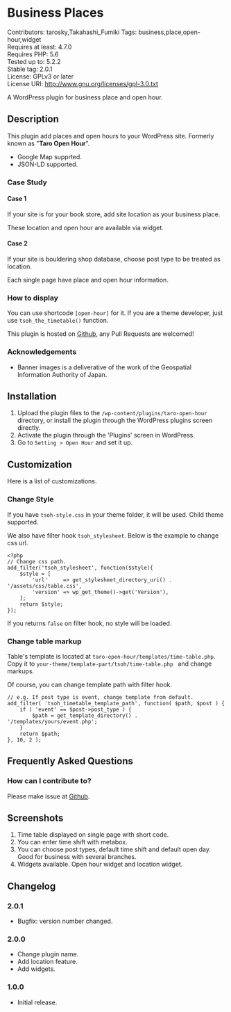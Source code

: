 Business Places
==================================

Contributors: tarosky,Takahashi_Fumiki
Tags: business,place,open-hour,widget  
Requires at least: 4.7.0  
Requires PHP: 5.6  
Tested up to: 5.2.2  
Stable tag: 2.0.1  
License: GPLv3 or later  
License URI: http://www.gnu.org/licenses/gpl-3.0.txt

A WordPress plugin for business place and open hour.

## Description

This plugin add places and open hours to your WordPress site.
Formerly known as "**Taro Open Hour**".

* Google Map supprted.
* JSON-LD supported.

### Case Study

#### Case 1

If your site is for your book store, add site location as your business place.

These location and open hour are available via widget.

#### Case 2

If your site is bouldering shop database, choose post type to be treated as location.

Each single page have place and open hour information.

### How to display

You can use shortcode `[open-hour]` for it. If you are a theme developer,
just use `tsoh_the_timetable()` function.

This plugin is hosted on [Github](https://github.com/tarosky/taro-open-hour/), any Pull Requests are welcomed!

### Acknowledgements

* Banner images is a deliverative of the work of the Geospatial Information Authority of Japan.

## Installation

1. Upload the plugin files to the `/wp-content/plugins/taro-open-hour` directory, or install the plugin through the WordPress plugins screen directly.
1. Activate the plugin through the 'Plugins' screen in WordPress.
1. Go to `Setting > Open Hour` and set it up.

## Customization

Here is a list of customizations.

### Change Style

If you have `tsoh-style.css` in your theme folder, it will be used.
Child theme supported.

We also have filter hook `tsoh_stylesheet`. Below is the example to change css url.

```
<?php
// Change css path.
add_filter('tsoh_stylesheet', function($style){
    $style = [
        'url'     => get_stylesheet_directory_uri() . '/assets/css/table.css',
        'version' => wp_get_theme()->get('Version'),
    ];
    return $style;
});
```

If you returns `false` on filter hook, no style will be loaded.

### Change table markup

Table's template is located at `taro-open-hour/templates/time-table.php`.
Copy it to `your-theme/template-part/tsoh/time-table.php ` and change markups.

Of course, you can change template path with filter hook.

```
// e.g. If post type is event, change template from default.
add_filter( 'tsoh_timetable_template_path', function( $path, $post ) {
    if ( 'event' == $post->post_type ) {
        $path = get_template_directory() . '/templates/yours/event.php';
    }
    return $path;
}, 10, 2 );
```

## Frequently Asked Questions

### How can I contribute to?

Please make issue at [Github](https://github.com/tarosky/taro-open-hour/issues).

## Screenshots

1. Time table displayed on single page with short code.
2. You can enter time shift with metabox.
3. You can choose post types, default time shift and default open day. Good for business with several branches.
4. Widgets available. Open hour widget and location widget.

## Changelog

### 2.0.1

* Bugfix: version number changed.

### 2.0.0

* Change plugin name.
* Add location feature.
* Add widgets.

### 1.0.0

* Initial release. 
